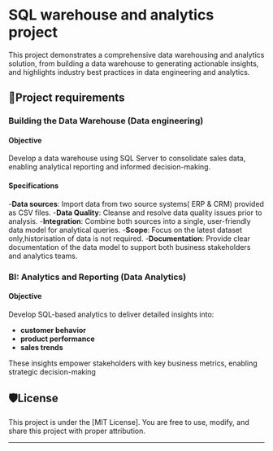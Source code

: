 # SQL warehouse and analytics project
This project demonstrates a comprehensive data warehousing and analytics solution, from building a data warehouse to generating actionable insights, and highlights industry best practices in data engineering and analytics.

## 🚀Project requirements
### Building the Data Warehouse (Data engineering)
#### Objective 
Develop a data warehouse using SQL Server to consolidate sales data, enabling analytical reporting and informed decision-making.

#### Specifications 
-**Data sources**: Import data from two source systems( ERP & CRM) provided as CSV files.
-**Data Quality**: Cleanse and resolve data quality issues prior to analysis.
-**Integration**: Combine both sources into a single, user-friendly data model for analytical queries.
-**Scope**: Focus on the latest dataset only,historisation of data is not required.
-**Documentation**: Provide clear documentation of the data model to support both business stakeholders and analytics teams.

### BI: Analytics and Reporting (Data Analytics)
#### Objective
Develop SQL-based analytics to deliver detailed insights into: 
- **customer behavior**
- **product performance**
- **sales trends**

These insights empower stakeholders with key business metrics, enabling strategic decision-making

## 🛡️License 
This project is under the [MIT License]. You are free to use, modify, and share this project with proper attribution.

---
